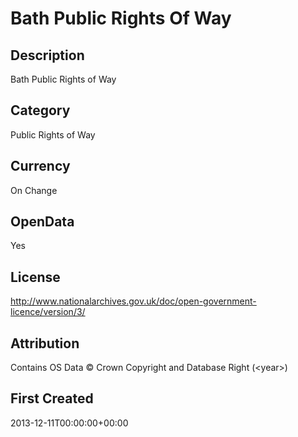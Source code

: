 # Bath Public Rights Of Way

## Description
Bath Public Rights of Way

## Category
Public Rights of Way

## Currency
On Change

## OpenData
Yes

## License
http://www.nationalarchives.gov.uk/doc/open-government-licence/version/3/

## Attribution
Contains OS Data &copy; Crown Copyright and Database Right (&lt;year&gt;)

## First Created
2013-12-11T00:00:00+00:00

